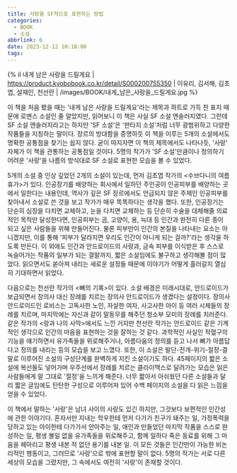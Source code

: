 ```yaml
---
title: 사랑을 SF적으로 표현하는 방법
categories:
  - BOOK
  - 소설
abbrlink: 6
date: 2023-12-12 10:18:00
tags:
---
```


{% il 내게 남은 사랑을 드릴게요 | https://product.kyobobook.co.kr/detail/S000200755350 | 이유리, 김서해, 김초엽, 설재인, 천선란 | /images/BOOK/내게_남은_사랑을_드릴게요.jpg %}

이 책을 처음 봤을 때는 '내게 남은 사랑을 드릴게요'라는 제목과 하트로 가득 찬 표지 때문에 로맨스 소설인 줄 알았지만, 읽어보니 이 책은 사실 SF 소설 앤솔러지였다. 그런데 SF 소설 앤솔러지라고는 하지만 'SF 소설'은 '판타지 소설'처럼 너무 광범위하고 다양한 작품들을 지칭하는 말이다. 장르의 방대함을 증명하듯 이 책을 이루는 5개의 소설에서도 명확한 공통점을 찾기는 쉽지 않다. 굳이 따지자면 이 책의 제목에서도 나타나듯, '사랑' 자체가 이 책을 관통하는 공통점일 것이다. 5명의 작가가 'SF 소설'만큼이나 정의하기 어려운 '사랑'을 나름의 방식대로 SF 소설로 표현한 모습을 볼 수 있었다.

5개의 소설 중 인상 깊었던 2개의 소설이 있는데, 먼저 김초엽 작가의 <수브다니의 여름휴가>가 있다. 인공장기를 배양하는 회사에서 일하던 주인공이 인공피부를 배양하는 곳에서 일한다는 내용인데, 역사가 깊은 SF 장르에서도 언급되지 않은 주제인 인공피부를 찾아내서 소설로 쓴 것을 보고 작가가 매우 똑똑하다는 생각을 했다. 또한, 인공장기는 단순히 심장을 다치면 교체하고, 눈을 다치면 교체하는 등 단순히 수술을 대체해줄 의료적인 목적만 달성한다면, 인공피부는 곰, 고양이, 용, 늑대 등 인간과 완전히 다른 종이 되고 싶은 사람들을 위해 만들어진다. 물론 피부만이 인간의 본질을 나타내는 요소는 아니겠지만, 이를 통해 '피부가 달라지면 우리도 인간이 아니게 되는 걸까?'라는 생각을 하도록 만든다. 이 외에도 인간과 안드로이드의 사랑과, 금속 피부를 이식받은 후 스스로 녹슬어가는 작품의 일부가 되는 결말까지, 짧은 소설임에도 불구하고 생각해볼 점이 많았다. 읽으면서도 쏟아져 내리는 새로운 설정들 때문에 이야기가 어떻게 흘러갈지 열심히 기대하면서 읽었다.

다음으로는 천선란 작가의 <뼈의 기록>이 있다. 소설 배경은 미래시대로, 안드로이드가 보급되면서 장의사 대신 장례를 치르는 장의사 안드로이드가 생겼다는 설정이다. 장의사 안드로이드인 로비스는 고독사한 노인, 자살한 여자, 사고사한 아이 등 여러 시체들의 장례를 치르며, 마지막에는 자신과 같이 말동무를 해주던 청소부 모미의 장례를 치러준다. 같은 작가의 <랑과 나의 사막>에서도 느낀 거지만 천선란 작가는 안드로이드 같은 기계적인 생각으로 인간의 마음을 표현하는 것을 잘하는 것 같다. 과학적인 사실인 적혈구의 기능을 얘기하면서 유가족들을 위로해주거나, 아름다움의 정의를 듣고 나서 뼈가 아름답다고 정의를 내리는 등의 모습을 보고 느꼈다. 또한, 이 소설은 발단-전개-위기-절정-결말로 이루어진 소설의 구성단계를 완벽하게 지킨 소설이기도 하다. 45페이지의 짧은 소설에 복선들도 넣어가며 우주선에서 장례를 치르는 클라이맥스로 달려가는 모습은 읽은 사람들에게 말 그대로 '절정'을 느끼게 해준다. 너무 짧아서 아쉬웠던 다른 소설들과 달리 짧은 글임에도 탄탄한 구성으로 이루어져 있어 수백 페이지의 소설을 다 읽은 느낌을 얻을 수 있었다.

이 책에서 말하는 '사랑'은 남녀 사이의 사랑도 있긴 하지만, 그것보다 보편적인 인간성에 관한 이야기다. 혼자서만 지내는 학우한테 먼저 다가가 친구가 돼주는 일, 가정폭력을 당하고 있는 아이한테 다가가서 안아주는 일, 애인과 만들었던 마지막 작품을 스스로 완성하는 일, 평생 볼일 없을 유가족들을 위로해주고, 함께 일하다 죽은 동료를 위해 그 마음을 헤아리고 평생 내본 적 없던 용기를 내본 일. 이 모든 것들은 인간만이 가능한 비논리적인 행동이고, 그러므로 '사랑'으로 밖에 표현할 말이 없다. 5명의 작가는 서로 다른 세상의 모습을 그렸지만, 그 속에서도 여전히 '사랑'이 존재할 것이다.

